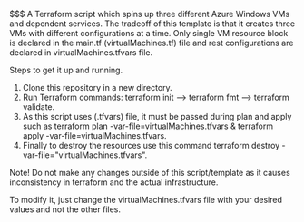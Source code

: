 $$$
A Terraform script which spins up three different Azure Windows VMs and dependent services.
The tradeoff of this template is that it creates three VMs with different configurations at a time. Only single VM resource block is declared in the main.tf (virtualMachines.tf) file and rest configurations are declared in virtualMachines.tfvars file.


Steps to get it up and running.
1. Clone this repository in a new directory.
2. Run Terraform commands: terraform init --> terraform fmt --> terraform validate.
3. As this script uses (.tfvars) file, it must be passed during plan and apply such as terraform plan -var-file=virtualMachines.tfvars & terraform apply -var-file=virtualMachines.tfvars.
4. Finally to destroy the resources use this command terraform destroy -var-file="virtualMachines.tfvars".

Note!
Do not make any changes outside of this script/template as it causes inconsistency in terraform and the actual infrastructure.

To modify it, just change the virtualMachines.tfvars file with your desired values and not the other files.


